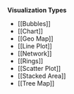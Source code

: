**Visualization Types**
- [[Bubbles]]
- [[Chart]]
- [[Geo Map]]
- [[Line Plot]]
- [[Network]]
- [[Rings]]
- [[Scatter Plot]]
- [[Stacked Area]]
- [[Tree Map]]
